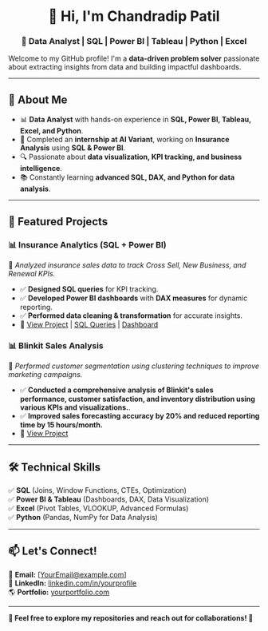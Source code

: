 <h1 align="center">👋 Hi, I'm Chandradip Patil</h1>
<h3 align="center">🚀 Data Analyst | SQL | Power BI | Tableau | Python | Excel</h3>

Welcome to my GitHub profile! I'm a **data-driven problem solver** passionate about extracting insights from data and building impactful dashboards.  

---
## 🔹 About Me  
- 📊 **Data Analyst** with hands-on experience in **SQL, Power BI, Tableau, Excel, and Python**.  
- 🏢 Completed an **internship at AI Variant**, working on **Insurance Analysis** using **SQL & Power BI**.  
- 🔍 Passionate about **data visualization, KPI tracking, and business intelligence**.  
- 📚 Constantly learning **advanced SQL, DAX, and Python for data analysis**.  

---

## 📌 Featured Projects  

### 📊 **Insurance Analytics (SQL + Power BI)**  
📌 *Analyzed insurance sales data to track Cross Sell, New Business, and Renewal KPIs.*  
- ✅ **Designed SQL queries** for KPI tracking.  
- ✅ **Developed Power BI dashboards** with **DAX measures** for dynamic reporting.  
- ✅ **Performed data cleaning & transformation** for accurate insights.  
- 🚀 [View Project](#) | [SQL Queries](#) | [Dashboard](#)  

### 📊 **Blinkit Sales Analysis**  
📌 *Performed customer segmentation using clustering techniques to improve marketing campaigns.*  
- ✅ **Conducted a comprehensive analysis of Blinkit's sales performance, customer satisfaction, and inventory 
distribution using various KPIs and visualizations.**.  
- ✅ **Improved sales forecasting accuracy by 20% and reduced reporting time by 15 hours/month.**  
- 🚀 [View Project](#)  

---

## 🛠️ Technical Skills  
✅ **SQL** (Joins, Window Functions, CTEs, Optimization)  
✅ **Power BI & Tableau** (Dashboards, DAX, Data Visualization)  
✅ **Excel** (Pivot Tables, VLOOKUP, Advanced Formulas)  
✅ **Python** (Pandas, NumPy for Data Analysis)  

---

## 📫 Let's Connect!  
📩 **Email:** [YourEmail@example.com]  
🔗 **LinkedIn:** [linkedin.com/in/yourprofile](#)  
🌎 **Portfolio:** [yourportfolio.com](#)  

---

**📌 Feel free to explore my repositories and reach out for collaborations! 🚀**  

